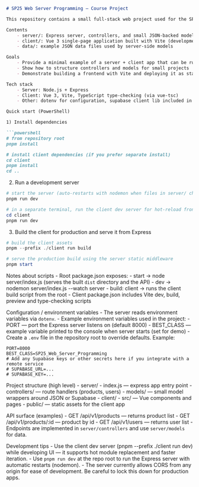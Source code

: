 ```markdown
# SP25 Web Server Programming — Course Project

This repository contains a small full-stack web project used for the SP25 Web Server Programming course. It demonstrates a simple Express-based JSON API (server/) and a Vue 3 single-page application (client/) that consumes that API. The project was used to teach and explore backend concepts such as routing, controllers, JSON data modeling, CORS, static asset serving, and basic environment configuration — together with a modern frontend development workflow (Vite + Vue 3 + TypeScript checks).

Contents
	- server/: Express server, controllers, and small JSON-backed models used by the API
	- client/: Vue 3 single-page application built with Vite (development and production build)
	- data/: example JSON data files used by server-side models

Goals
	- Provide a minimal example of a server + client app that can be run locally
	- Show how to structure controllers and models for small projects
	- Demonstrate building a frontend with Vite and deploying it as static files served by the Express server

Tech stack
	- Server: Node.js + Express
	- Client: Vue 3, Vite, TypeScript type-checking (via vue-tsc)
	- Other: dotenv for configuration, supabase client lib included in the codebase for integrations

Quick start (PowerShell)

1) Install dependencies

```powershell
# from repository root
pnpm install

# install client dependencies (if you prefer separate install)
cd client
pnpm install
cd ..
```

2) Run a development server

```powershell
# start the server (auto-restarts with nodemon when files in server/ change)
pnpm run dev

# in a separate terminal, run the client dev server for hot-reload frontend work
cd client
pnpm run dev
```

3) Build the client for production and serve it from Express

```powershell
# build the client assets
pnpm --prefix ./client run build

# serve the production build using the server static middleware
pnpm start
```

Notes about scripts
	- Root package.json exposes:
		- start -> node server/index.js (serves the built `dist` directory and the API)
		- dev -> nodemon server/index.js --watch server
		- build: client -> runs the client build script from the root
	- Client package.json includes Vite dev, build, preview and type-checking scripts

Configuration / environment variables
	- The server reads environment variables via `dotenv`.
	- Example environment variables used in the project:
		- PORT — port the Express server listens on (default 8000)
		- BEST_CLASS — example variable printed to the console when server starts (set for demo)
	- Create a `.env` file in the repository root to override defaults. Example:

```text
PORT=8000
BEST_CLASS=SP25_Web_Server_Programming
# Add any Supabase keys or other secrets here if you integrate with a remote service
# SUPABASE_URL=...
# SUPABASE_KEY=...
```

Project structure (high level)
	- server/
		- index.js — express app entry point
		- controllers/ — route handlers (products, users)
		- models/ — small model wrappers around JSON or Supabase
	- client/
		- src/ — Vue components and pages
		- public/ — static assets for the client app

API surface (examples)
	- GET /api/v1/products — returns product list
	- GET /api/v1/products/:id — product by id
	- GET /api/v1/users — returns user list
	- Endpoints are implemented in `server/controllers` and use `server/models` for data.

Development tips
	- Use the client dev server (pnpm --prefix ./client run dev) while developing UI — it supports hot module replacement and faster iteration.
	- Use `pnpm run dev` at the repo root to run the Express server with automatic restarts (nodemon).
	- The server currently allows CORS from any origin for ease of development. Be careful to lock this down for production apps.
